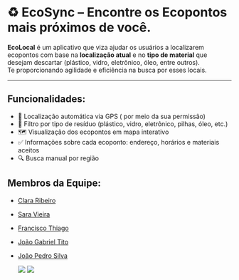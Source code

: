 # ♻️ EcoSync – Encontre os Ecopontos mais próximos de você.

**EcoLocal** é um aplicativo que viza ajudar os usuários a localizarem ecopontos com base na **localização atual** e no **tipo de material** que desejam descartar (plástico, vidro, eletrônico, óleo, entre outros).  
Te proporcionando agilidade e eficiência na busca por esses locais. 

---

##  Funcionalidades:

- 📍 Localização automática via GPS ( por meio da sua permissão) 
- 🚯 Filtro por tipo de resíduo (plástico, vidro, eletrônico, pilhas, óleo, etc.)
- 🗺️ Visualização dos ecopontos em mapa interativo
- ✅ Informações sobre cada ecoponto: endereço, horários e materiais aceitos
- 🔍 Busca manual por região


## Membros da Equipe:
- [Clara Ribeiro ](https://github.com/ClaraRibeiro09)
  
- [Sara Vieira](https://github.com/saravs858)

- [Francisco Thiago](https://github.com/thhiago09)

- [João Gabriel Tito](https://github.com/joaogtito)

- [João Pedro Silva](https://github.com/joaopedrosilva23)

  <p>
  <a href = "mailto:ecosyncofficial@gmail.com"><img src="https://img.shields.io/badge/Gmail-D14836?style=for-the-badge&logo=gmail&logoColor=white" target="_blank"></a>
  <a href = "https://trello.com/b/bVJySE7u/ecosync"><img src="https://img.shields.io/badge/Trello-%23026AA7.svg?style=for-the-badge&logo=Trello&logoColor=white" target="_blank"></a>
  </p>
